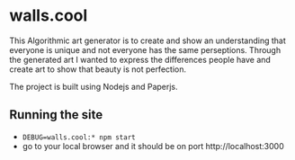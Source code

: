 # walls.cool

This Algorithmic art generator is to create and show an understanding that everyone is unique and not everyone has the same perseptions. 
Through the generated art I wanted to express the differences people have and create art to show that beauty is not perfection.

The project is built using Nodejs and Paperjs.

## Running the site
* `DEBUG=walls.cool:* npm start`
* go to your local browser and it should be on port http://localhost:3000


